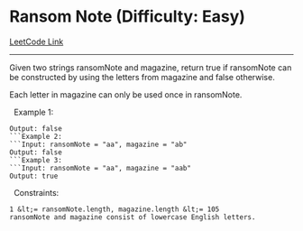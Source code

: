 # Ransom Note (Difficulty: Easy)

[LeetCode Link](https://leetcode.com/problems/ransom-note/)

---

Given two strings ransomNote and magazine, return true if ransomNote can be constructed by using the letters from magazine and false otherwise.

Each letter in magazine can only be used once in ransomNote.

&nbsp;
Example 1:
```Input: ransomNote = "a", magazine = "b"
Output: false
```Example 2:
```Input: ransomNote = "aa", magazine = "ab"
Output: false
```Example 3:
```Input: ransomNote = "aa", magazine = "aab"
Output: true
```
&nbsp;
Constraints:


	1 &lt;= ransomNote.length, magazine.length &lt;= 105
	ransomNote and magazine consist of lowercase English letters.


